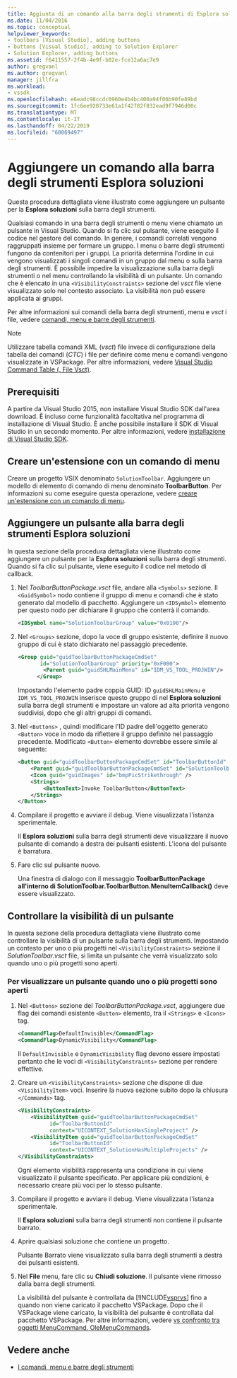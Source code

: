 ```yaml
---
title: Aggiunta di un comando alla barra degli strumenti di Esplora soluzioni | Microsoft Docs
ms.date: 11/04/2016
ms.topic: conceptual
helpviewer_keywords:
- toolbars [Visual Studio], adding buttons
- buttons [Visual Studio], adding to Solution Explorer
- Solution Explorer, adding buttons
ms.assetid: f6411557-2f4b-4e9f-b02e-fce12a6ac7e9
author: gregvanl
ms.author: gregvanl
manager: jillfra
ms.workload:
- vssdk
ms.openlocfilehash: e6eadc98ccdc0960e4b4bc400a94f06b90fe89bd
ms.sourcegitcommit: 1fc6ee928733e61a1f42782f832ead9f7946d00c
ms.translationtype: MT
ms.contentlocale: it-IT
ms.lasthandoff: 04/22/2019
ms.locfileid: "60069497"
---
```

# <a name="add-a-command-to-the-solution-explorer-toolbar"></a>Aggiungere un comando alla barra degli strumenti Esplora soluzioni
Questa procedura dettagliata viene illustrato come aggiungere un pulsante per la **Esplora soluzioni** sulla barra degli strumenti.

 Qualsiasi comando in una barra degli strumenti o menu viene chiamato un pulsante in Visual Studio. Quando si fa clic sul pulsante, viene eseguito il codice nel gestore del comando. In genere, i comandi correlati vengono raggruppati insieme per formare un gruppo. I menu o barre degli strumenti fungono da contenitori per i gruppi. La priorità determina l'ordine in cui vengono visualizzati i singoli comandi in un gruppo dal menu o sulla barra degli strumenti. È possibile impedire la visualizzazione sulla barra degli strumenti o nel menu controllando la visibilità di un pulsante. Un comando che è elencato in una `<VisibilityConstraints>` sezione del *vsct* file viene visualizzato solo nel contesto associato. La visibilità non può essere applicata ai gruppi.

 Per altre informazioni sui comandi della barra degli strumenti, menu e *vsct* i file, vedere [comandi, menu e barre degli strumenti](../extensibility/internals/commands-menus-and-toolbars.md).

> [!NOTE]
>  Utilizzare tabella comandi XML (*vsct*) file invece di configurazione della tabella dei comandi (*CTC*) i file per definire come menu e comandi vengono visualizzate in VSPackage. Per altre informazioni, vedere [Visual Studio Command Table (. File Vsct)](../extensibility/internals/visual-studio-command-table-dot-vsct-files.md).

## <a name="prerequisites"></a>Prerequisiti
 A partire da Visual Studio 2015, non installare Visual Studio SDK dall'area download. È incluso come funzionalità facoltativa nel programma di installazione di Visual Studio. È anche possibile installare il SDK di Visual Studio in un secondo momento. Per altre informazioni, vedere [installazione di Visual Studio SDK](../extensibility/installing-the-visual-studio-sdk.md).

## <a name="create-an-extension-with-a-menu-command"></a>Creare un'estensione con un comando di menu
 Creare un progetto VSIX denominato `SolutionToolbar`. Aggiungere un modello di elemento di comando di menu denominato **ToolbarButton**. Per informazioni su come eseguire questa operazione, vedere [creare un'estensione con un comando di menu](../extensibility/creating-an-extension-with-a-menu-command.md).

## <a name="add-a-button-to-the-solution-explorer-toolbar"></a>Aggiungere un pulsante alla barra degli strumenti Esplora soluzioni
 In questa sezione della procedura dettagliata viene illustrato come aggiungere un pulsante per la **Esplora soluzioni** sulla barra degli strumenti. Quando si fa clic sul pulsante, viene eseguito il codice nel metodo di callback.

1. Nel *ToolbarButtonPackage.vsct* file, andare alla `<Symbols>` sezione. Il `<GuidSymbol>` nodo contiene il gruppo di menu e comandi che è stato generato dal modello di pacchetto. Aggiungere un `<IDSymbol>` elemento per questo nodo per dichiarare il gruppo che conterrà il comando.

    ```xml
    <IDSymbol name="SolutionToolbarGroup" value="0x0190"/>
    ```

2. Nel `<Groups>` sezione, dopo la voce di gruppo esistente, definire il nuovo gruppo di cui è stato dichiarato nel passaggio precedente.

    ```xml
    <Group guid="guidToolbarButtonPackageCmdSet"
           id="SolutionToolbarGroup" priority="0xF000">
            <Parent guid="guidSHLMainMenu" id="IDM_VS_TOOL_PROJWIN"/>
          </Group>
    ```

     Impostando l'elemento padre coppia GUID: ID `guidSHLMainMenu` e `IDM_VS_TOOL_PROJWIN` inserisce questo gruppo di nel **Esplora soluzioni** sulla barra degli strumenti e impostare un valore ad alta priorità vengono suddivisi, dopo che gli altri gruppi di comandi.

3. Nel `<Buttons>` , quindi modificare l'ID padre dell'oggetto generato `<Button>` voce in modo da riflettere il gruppo definito nel passaggio precedente. Modificato `<Button>` elemento dovrebbe essere simile al seguente:

    ```xml
    <Button guid="guidToolbarButtonPackageCmdSet" id="ToolbarButtonId" priority="0x0100" type="Button">
        <Parent guid="guidToolbarButtonPackageCmdSet" id="SolutionToolbarGroup" />
        <Icon guid="guidImages" id="bmpPicStrikethrough" />
        <Strings>
            <ButtonText>Invoke ToolbarButton</ButtonText>
        </Strings>
    </Button>
    ```

4. Compilare il progetto e avviare il debug. Viene visualizzata l'istanza sperimentale.

     Il **Esplora soluzioni** sulla barra degli strumenti deve visualizzare il nuovo pulsante di comando a destra dei pulsanti esistenti. L'icona del pulsante è barratura.

5. Fare clic sul pulsante nuovo.

     Una finestra di dialogo con il messaggio **ToolbarButtonPackage all'interno di SolutionToolbar.ToolbarButton.MenuItemCallback()** deve essere visualizzato.

## <a name="control-the-visibility-of-a-button"></a>Controllare la visibilità di un pulsante
 In questa sezione della procedura dettagliata viene illustrato come controllare la visibilità di un pulsante sulla barra degli strumenti. Impostando un contesto per uno o più progetti nel `<VisibilityConstraints>` sezione il *SolutionToolbar.vsct* file, si limita un pulsante che verrà visualizzato solo quando uno o più progetti sono aperti.

### <a name="to-display-a-button-when-one-or-more-projects-are-open"></a>Per visualizzare un pulsante quando uno o più progetti sono aperti

1. Nel `<Buttons>` sezione del *ToolbarButtonPackage.vsct*, aggiungere due flag dei comandi esistente `<Button>` elemento, tra il `<Strings>` e `<Icons>` tag.

   ```xml
   <CommandFlag>DefaultInvisible</CommandFlag>
   <CommandFlag>DynamicVisibility</CommandFlag>
   ```

    Il `DefaultInvisible` e `DynamicVisibility` flag devono essere impostati pertanto che le voci di `<VisibilityConstraints>` sezione per rendere effettive.

2. Creare un `<VisibilityConstraints>` sezione che dispone di due `<VisibilityItem>` voci. Inserire la nuova sezione subito dopo la chiusura `</Commands>` tag.

   ```xml
   <VisibilityConstraints>
       <VisibilityItem guid="guidToolbarButtonPackageCmdSet"
             id="ToolbarButtonId"
             context="UICONTEXT_SolutionHasSingleProject" />
       <VisibilityItem guid="guidToolbarButtonPackageCmdSet"
             id="ToolbarButtonId"
             context="UICONTEXT_SolutionHasMultipleProjects" />
   </VisibilityConstraints>
   ```

    Ogni elemento visibilità rappresenta una condizione in cui viene visualizzato il pulsante specificato. Per applicare più condizioni, è necessario creare più voci per lo stesso pulsante.

3. Compilare il progetto e avviare il debug. Viene visualizzata l'istanza sperimentale.

    Il **Esplora soluzioni** sulla barra degli strumenti non contiene il pulsante barrato.

4. Aprire qualsiasi soluzione che contiene un progetto.

    Pulsante Barrato viene visualizzato sulla barra degli strumenti a destra dei pulsanti esistenti.

5. Nel **File** menu, fare clic su **Chiudi soluzione**. Il pulsante viene rimosso dalla barra degli strumenti.

   La visibilità del pulsante è controllata da [!INCLUDE[vsprvs](../code-quality/includes/vsprvs_md.md)] fino a quando non viene caricato il pacchetto VSPackage. Dopo che il VSPackage viene caricato, la visibilità del pulsante è controllata dal pacchetto VSPackage.  Per altre informazioni, vedere [vs confronto tra oggetti MenuCommand. OleMenuCommands](../extensibility/menucommands-vs-olemenucommands.md).

## <a name="see-also"></a>Vedere anche
- [I comandi, menu e barre degli strumenti](../extensibility/internals/commands-menus-and-toolbars.md)